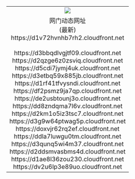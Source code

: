 ﻿<table>
  <tr></tr>
  <tr><td colspan=2 align=center><img src="https://d1v72hvnhb7rh2.cloudfront.net/Up/oGate.jpg" /></td></tr>
  <tr><td colspan=2 align=center>网门动态网址<br/>(最新)
<br>https://d1v72hvnhb7rh2.cloudfront.net
<br/>
<br>https://d3bbqdlvgjtf09.cloudfront.net
<br>https://d2qzge6z0zsviq.cloudfront.net
<br>https://d5cdi7jymj4uk.cloudfront.net
<br>https://d3etbq59x885jb.cloudfront.net
<br>https://d1rf41tfvysndi.cloudfront.net
<br>https://df2psmz9ja7qp.cloudfront.net
<br>https://de2usbtounj3o.cloudfront.net
<br>https://dd8zndqma7l6v.cloudfront.net
<br>https://d2km1o5iz3tsc7.cloudfront.net
<br>https://d3g9w64ptwag5p.cloudfront.net
<br>https://doxvjr62rq2ef.cloudfront.net
<br>https://ddla7luwgu0tm.cloudfront.net
<br>https://d3qunq5wi4m37.cloudfront.net
<br>https://d2ddsmvasbms4d.cloudfront.net
<br>https://d1ae8l36zou230.cloudfront.net
<br>https://dv2u6lp3e89uo.cloudfront.net
    </td>
  </tr>
</table>
